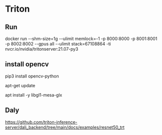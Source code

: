 # Triton
## Run
  docker run --shm-size=1g --ulimit memlock=-1 -p 8000:8000 -p 8001:8001 -p 8002:8002 --gpus all --ulimit stack=67108864 -ti nvcr.io/nvidia/tritonserver:21.07-py3

## install opencv
  pip3 install opencv-python
  
  apt-get update
  
  apt install -y libgl1-mesa-glx
## Daly
  https://github.com/triton-inference-server/dali_backend/tree/main/docs/examples/resnet50_trt
